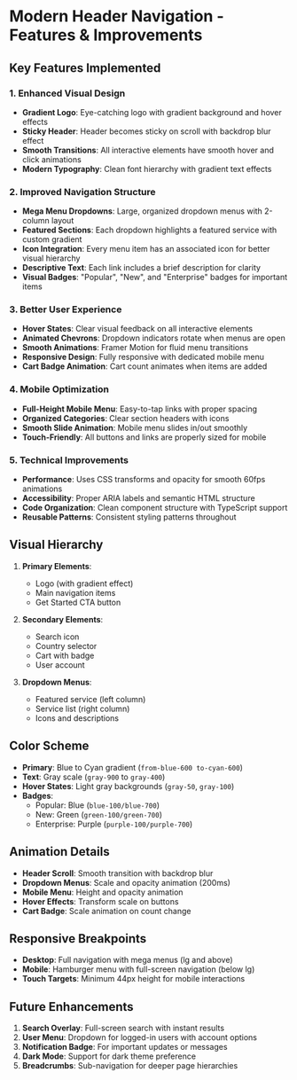 # Modern Header Navigation - Features & Improvements

## Key Features Implemented

### 1. **Enhanced Visual Design**
- **Gradient Logo**: Eye-catching logo with gradient background and hover effects
- **Sticky Header**: Header becomes sticky on scroll with backdrop blur effect
- **Smooth Transitions**: All interactive elements have smooth hover and click animations
- **Modern Typography**: Clean font hierarchy with gradient text effects

### 2. **Improved Navigation Structure**
- **Mega Menu Dropdowns**: Large, organized dropdown menus with 2-column layout
- **Featured Sections**: Each dropdown highlights a featured service with custom gradient
- **Icon Integration**: Every menu item has an associated icon for better visual hierarchy
- **Descriptive Text**: Each link includes a brief description for clarity
- **Visual Badges**: "Popular", "New", and "Enterprise" badges for important items

### 3. **Better User Experience**
- **Hover States**: Clear visual feedback on all interactive elements
- **Animated Chevrons**: Dropdown indicators rotate when menus are open
- **Smooth Animations**: Framer Motion for fluid menu transitions
- **Responsive Design**: Fully responsive with dedicated mobile menu
- **Cart Badge Animation**: Cart count animates when items are added

### 4. **Mobile Optimization**
- **Full-Height Mobile Menu**: Easy-to-tap links with proper spacing
- **Organized Categories**: Clear section headers with icons
- **Smooth Slide Animation**: Mobile menu slides in/out smoothly
- **Touch-Friendly**: All buttons and links are properly sized for mobile

### 5. **Technical Improvements**
- **Performance**: Uses CSS transforms and opacity for smooth 60fps animations
- **Accessibility**: Proper ARIA labels and semantic HTML structure
- **Code Organization**: Clean component structure with TypeScript support
- **Reusable Patterns**: Consistent styling patterns throughout

## Visual Hierarchy

1. **Primary Elements**:
   - Logo (with gradient effect)
   - Main navigation items
   - Get Started CTA button

2. **Secondary Elements**:
   - Search icon
   - Country selector
   - Cart with badge
   - User account

3. **Dropdown Menus**:
   - Featured service (left column)
   - Service list (right column)
   - Icons and descriptions

## Color Scheme

- **Primary**: Blue to Cyan gradient (`from-blue-600 to-cyan-600`)
- **Text**: Gray scale (`gray-900` to `gray-400`)
- **Hover States**: Light gray backgrounds (`gray-50`, `gray-100`)
- **Badges**: 
  - Popular: Blue (`blue-100/blue-700`)
  - New: Green (`green-100/green-700`)
  - Enterprise: Purple (`purple-100/purple-700`)

## Animation Details

- **Header Scroll**: Smooth transition with backdrop blur
- **Dropdown Menus**: Scale and opacity animation (200ms)
- **Mobile Menu**: Height and opacity animation
- **Hover Effects**: Transform scale on buttons
- **Cart Badge**: Scale animation on count change

## Responsive Breakpoints

- **Desktop**: Full navigation with mega menus (lg and above)
- **Mobile**: Hamburger menu with full-screen navigation (below lg)
- **Touch Targets**: Minimum 44px height for mobile interactions

## Future Enhancements

1. **Search Overlay**: Full-screen search with instant results
2. **User Menu**: Dropdown for logged-in users with account options
3. **Notification Badge**: For important updates or messages
4. **Dark Mode**: Support for dark theme preference
5. **Breadcrumbs**: Sub-navigation for deeper page hierarchies